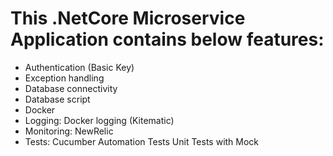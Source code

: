 # This .NetCore Microservice Application contains below features:
* Authentication (Basic Key)
* Exception handling
* Database connectivity
* Database script
* Docker
* Logging: 
	 Docker logging (Kitematic)
* Monitoring:
	 NewRelic
* Tests:
	 Cucumber Automation Tests
	 Unit Tests with Mock

